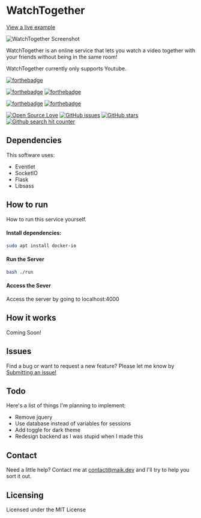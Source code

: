 # WatchTogether

[View a live example](https://watchtogether.maik.dev/)

![WatchTogether Screenshot](https://raw.githubusercontent.com/maikka39/WatchTogether/master/src/frontend/static/img/WatchTogether.png)

WatchTogether is an online service that lets you watch a video together with your friends without being in the same room!

WatchTogether currently only supports Youtube.

[![forthebadge](https://forthebadge.com/images/badges/built-by-developers.svg)](https://forthebadge.com)

[![forthebadge](https://forthebadge.com/images/badges/made-with-python.svg)](https://forthebadge.com)
[![forthebadge](https://forthebadge.com/images/badges/made-with-javascript.svg)](https://forthebadge.com)

[![forthebadge](https://forthebadge.com/images/badges/uses-html.svg)](https://forthebadge.com)
[![forthebadge](https://forthebadge.com/images/badges/uses-css.svg)](https://forthebadge.com)


[![Open Source Love](https://badges.frapsoft.com/os/v2/open-source.png?v=103)](https://github.com/ellerbrock/open-source-badges/) [![GitHub issues](https://img.shields.io/github/issues/maikka39/WatchTogether.svg "GitHub issues")](https://github.com/maikka39/WatchTogether/issues) [![GitHub stars](https://img.shields.io/github/stars/maikka39/WatchTogether.svg "GitHub stars")](https://github.com/maikka39/WatchTogether/stargazers) [![Github search hit counter](https://img.shields.io/github/search/maikka39/WatchTogether/hit.svg)](#)

## Dependencies

This software uses:
* Eventlet
* SocketIO
* Flask
* Libsass

## How to run
How to run this service yourself.

#### Install dependencies:
```bash
sudo apt install docker-io
```

#### Run the Server
```bash
bash ./run
```

#### Access the Sever
Access the server by going to localhost:4000

## How it works

Coming Soon!

## Issues

Find a bug or want to request a new feature? Please let me know by [Submitting an issue!](https://github.com/maikka39/WatchTogether/issues)

## Todo

Here's a list of things I'm planning to implement:
* Remove jquery
* Use database instead of variables for sessions
* Add toggle for dark theme
* Redesign backend as I was stupid when I made this

## Contact

Need a little help? Contact me at [contact@maik.dev](mailto:maikka39@gmail.com) and I'll try to help you sort it out.

## Licensing

Licensed under the MIT License
